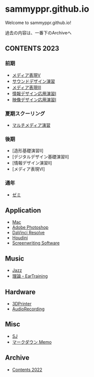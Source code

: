 # sammyppr.github.io

Welcome to sammyppr.github.io!

過去の内容は、一番下のArchiveへ

## CONTENTS 2023
### 前期
- [メディア表現V](2023/MediaRepresentationV/)
- [サウンドデザイン演習](2023/SoundDesign/)
- [メディア表現III](2023/MediaRepresentationIII/)
- [情報デザイン応用演習I](2023/InformationDesignAppliedI/)
- [映像デザイン応用演習I](2023/FilmDesignAppliedI/)

### 夏期スクーリング
- [マルチメディア演習](2023/Schooling_MultimediaSeminar/index.md)

### 後期
- [造形基礎演習II]
- [デジタルデザイン基礎演習II]
- [情報デザイン演習II]
- [メディア表現VI]

### 通年
- [ゼミ](2023/Seminar/)

## Application
- [Mac](./Mac/index.md)
- [Adobe Photoshop](App/Photoshop/AdobePhotoshop.md)
- [DaVinci Resolve](App/DavinciResolve/index.md)
- [Houdini](App/Houdini/index.md)
- [Screenwriting Software](App/ScreenwritingSoftware/index.md)

## Music
- [Jazz](Music/Jazz/index.md)
- [理論・EarTraining](Music/theory.md)

## Hardware
- [3DPrinter](./Hardware/3DPrinter/index.md)
- [AudioRecording](./Hardware/Audio/index.md)

## Misc

- [SJ](sj/index.md)
- [マークダウン Memo](./markdown_memo.md)

## Archive
- [Contents 2022](2022/index.md)